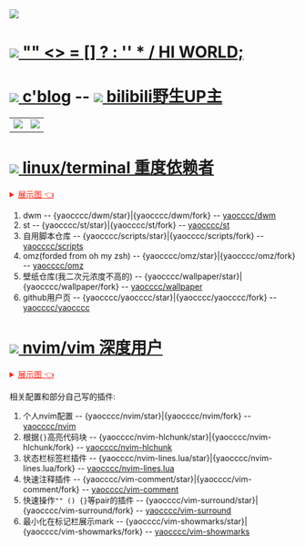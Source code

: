 <img src="https://img.icons8.com/dusk/100/github.png"/>

# [<img src="https://img.icons8.com/ios-filled/36/null/logic-data-types.png"/> "" <> = [] ? : '' * / HI WORLD;](#TOP)

# [<img src="https://img.icons8.com/material-two-tone/24/60AEDE/cloud-link.png"/> c'blog](https://yaocc.cc) -- [<img src="https://img.icons8.com/color/28/bilibili.png"/> bilibili野生UP主](https://space.bilibili.com/303522232/)

<table border="0">
  <tr>
    <td>
      <a href="#TOP">
        <img src="https://github-readme-stats.vercel.app/api/top-langs/?username=yaocccc&layout=compact&hide=VHDL,javascript&langs_count=8&hide_border=true" style="color:gray;cursor:pointer;pointer-events:none;">
      </a>
    </td>
    <td>
      <a href="#TOP">
        <img src="https://github-readme-stats.vercel.app/api?username=yaocccc&count_private=true&show_icons=true&theme=buefy&hide_border=true" style="color:gray;cursor:pointer;pointer-events:none;">
      </a>
    </td>
  </tr>
</table>

# [<img src="https://img.icons8.com/small/24/null/console.png"/> linux/terminal 重度依赖者](https://www.bilibili.com/video/BV1Ef4y1Z7kA)

<details style="cursor: pointer; text-decoration:underline; color: #F21;">
  <summary>展示图 👈</summary>
  
  ![show-linux](./show-linux.gif)

</details>

1. dwm -- {yaocccc/dwm/star}|{yaocccc/dwm/fork} -- [yaocccc/dwm](https://github.com/yaocccc/dwm)
2. st  -- {yaocccc/st/star}|{yaocccc/st/fork} -- [yaocccc/st](https://github.com/yaocccc/st)
3. 自用脚本仓库 -- {yaocccc/scripts/star}|{yaocccc/scripts/fork} -- [yaocccc/scripts](https://github.com/yaocccc/scripts)
4. omz(forded from oh my zsh) -- {yaocccc/omz/star}|{yaocccc/omz/fork} -- [yaocccc/omz](https://github.com/yaocccc/omz)
5. 壁纸仓库(我二次元浓度不高的) -- {yaocccc/wallpaper/star}|{yaocccc/wallpaper/fork} -- [yaocccc/wallpaper](https://github.com/yaocccc/wallpaper)
6. github用户页 -- {yaocccc/yaocccc/star}|{yaocccc/yaocccc/fork} -- [yaocccc/yaocccc](https://github.com/yaocccc/yaocccc)

# [<img src="https://img.icons8.com/external-tal-revivo-filled-tal-revivo/24/null/external-vim-a-highly-configurable-text-editor-for-efficiently-creating-and-changing-any-kind-of-text-logo-filled-tal-revivo.png"/> nvim/vim 深度用户](https://github.com/yaocccc/nvim)

<details style="cursor: pointer; text-decoration:underline; color: #F21;">
  <summary>展示图 👈</summary>
  
  ![show-nvim](./show-nvim.gif)

</details>

相关配置和部分自己写的插件:

1. 个人nvim配置 -- {yaocccc/nvim/star}|{yaocccc/nvim/fork} -- [yaocccc/nvim](https://github.com/yaocccc/nvim)
2. 根据`{}`高亮代码块 -- {yaocccc/nvim-hlchunk/star}|{yaocccc/nvim-hlchunk/fork} -- [yaocccc/nvim-hlchunk](https://github.com/yaocccc/nvim-hlchunk)
3. 状态栏标签栏插件 -- {yaocccc/nvim-lines.lua/star}|{yaocccc/nvim-lines.lua/fork} -- [yaocccc/nvim-lines.lua](https://github.com/yaocccc/nvim-lines.lua)
4. 快速注释插件 -- {yaocccc/vim-comment/star}|{yaocccc/vim-comment/fork} -- [yaocccc/vim-comment](https://github.com/yaocccc/vim-comment)
4. 快速操作`"" () {}`等pair的插件 -- {yaocccc/vim-surround/star}|{yaocccc/vim-surround/fork} -- [yaocccc/vim-surround](https://github.com/yaocccc/vim-surround)
5. 最小化在标记栏展示mark -- {yaocccc/vim-showmarks/star}|{yaocccc/vim-showmarks/fork} -- [yaocccc/vim-showmarks](https://github.com/yaocccc/vim-showmarks)
